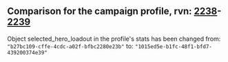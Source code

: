 ## Comparison for the campaign profile, rvn: [2238](https://github.com/PRO100KatYT/FortniteProfileRevisions/tree/main/profiles/campaign/2238%20campaign.json)-[2239](https://github.com/PRO100KatYT/FortniteProfileRevisions/tree/main/profiles/campaign/2239%20campaign.json)

Object selected_hero_loadout in the profile's stats has been changed from: `"b27bc109-cffe-4cdc-a02f-bfbc2280e23b"` to: `"1015ed5e-b1fc-48f1-bfd7-439200374e39"`
<br><br>
